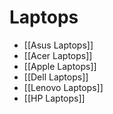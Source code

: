 # Laptops

- [[Asus Laptops]]
- [[Acer Laptops]]
- [[Apple Laptops]]
- [[Dell Laptops]]
- [[Lenovo Laptops]]
- [[HP Laptops]]